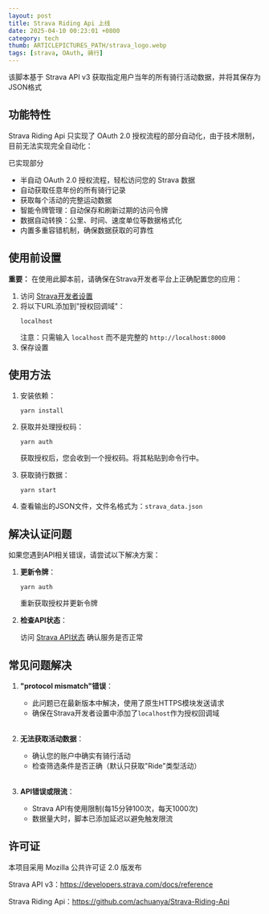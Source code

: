 ```yaml
---
layout: post
title: Strava Riding Api 上线
date: 2025-04-10 00:23:01 +0800
category: tech
thumb: ARTICLEPICTURES_PATH/strava_logo.webp
tags: [strava, OAuth, 骑行]
---
```


该脚本基于 Strava API v3 获取指定用户当年的所有骑行活动数据，并将其保存为JSON格式

## 功能特性

Strava Riding Api 只实现了 OAuth 2.0 授权流程的部分自动化，由于技术限制，目前无法实现完全自动化：

已实现部分

- 半自动 OAuth 2.0 授权流程，轻松访问您的 Strava 数据
- 自动获取任意年份的所有骑行记录
- 获取每个活动的完整运动数据
- 智能令牌管理：自动保存和刷新过期的访问令牌
- 数据自动转换：公里、时间、速度单位等数据格式化
- 内置多重容错机制，确保数据获取的可靠性

## 使用前设置

**重要：** 在使用此脚本前，请确保在Strava开发者平台上正确配置您的应用：

1. 访问 [Strava开发者设置](https://www.strava.com/settings/api)
2. 将以下URL添加到"授权回调域"：
   ```
   localhost
   ```
   注意：只需输入 `localhost` 而不是完整的 `http://localhost:8000`
3. 保存设置

## 使用方法

1. 安装依赖：
   ```
   yarn install
   ```

2. 获取并处理授权码：
   ```
   yarn auth
   ```
   获取授权后，您会收到一个授权码。将其粘贴到命令行中。

3. 获取骑行数据：
   ```
   yarn start
   ```
   
4. 查看输出的JSON文件，文件名格式为：`strava_data.json`

## 解决认证问题

如果您遇到API相关错误，请尝试以下解决方案：

1. **更新令牌**：
   ```
   yarn auth
   ```
   重新获取授权并更新令牌

2. **检查API状态**：

   访问 [Strava API状态](https://status.strava.com/) 确认服务是否正常

## 常见问题解决

1. **"protocol mismatch"错误**：
   - 此问题已在最新版本中解决，使用了原生HTTPS模块发送请求
   - 确保在Strava开发者设置中添加了`localhost`作为授权回调域
   <br/><br/>

2. **无法获取活动数据**：
   - 确认您的账户中确实有骑行活动
   - 检查筛选条件是否正确（默认只获取"Ride"类型活动）
   <br/><br/>

3. **API错误或限流**：
   - Strava API有使用限制(每15分钟100次，每天1000次)
   - 数据量大时，脚本已添加延迟以避免触发限流

## 许可证

本项目采用 Mozilla 公共许可证 2.0 版发布

Strava API v3：https://developers.strava.com/docs/reference

Strava Riding Api：https://github.com/achuanya/Strava-Riding-Api
